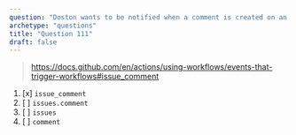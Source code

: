 ```yaml
---
question: "Doston wants to be notified when a comment is created on an issue within a GitHub repository. Which event should be used within the configuration?"
archetype: "questions"
title: "Question 111"
draft: false
---
```


> https://docs.github.com/en/actions/using-workflows/events-that-trigger-workflows#issue_comment
1. [x] `issue_comment`
1. [ ] `issues.comment`
1. [ ] `issues`
1. [ ] `comment`
